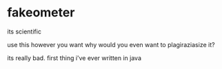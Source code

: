 # fakeometer
 its scientific


 use this however you want
 why would you even want to plagiraziasize it?

 its really bad. first thing i've ever written in java
